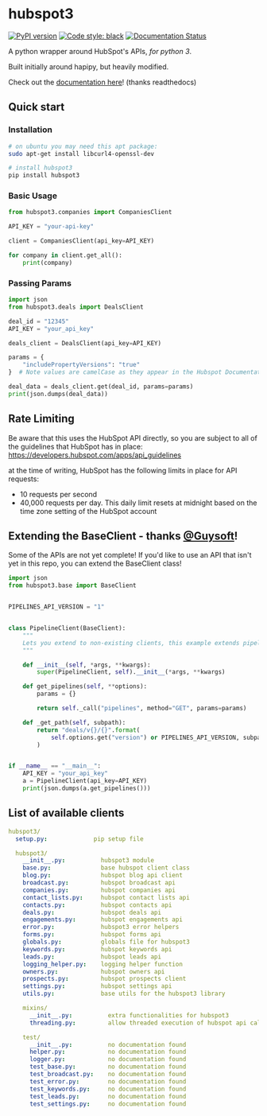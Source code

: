# hubspot3

[![PyPI version](https://badge.fury.io/py/hubspot3.svg)](https://badge.fury.io/py/hubspot3)
[![Code style: black](https://img.shields.io/badge/code%20style-black-000000.svg)](https://github.com/ambv/black)
[![Documentation Status](https://readthedocs.org/projects/hubspot3/badge/?version=latest)](https://hubspot3.readthedocs.io/en/latest/?badge=latest)

A python wrapper around HubSpot\'s APIs, _for python 3_.

Built initially around hapipy, but heavily modified.

Check out the [documentation here](https://hubspot3.readthedocs.io/en/latest/)! (thanks readthedocs)

## Quick start

### Installation

```bash
# on ubuntu you may need this apt package:
sudo apt-get install libcurl4-openssl-dev

# install hubspot3
pip install hubspot3
```

### Basic Usage

```python
from hubspot3.companies import CompaniesClient

API_KEY = "your-api-key"

client = CompaniesClient(api_key=API_KEY)

for company in client.get_all():
    print(company)
```

### Passing Params

```python
import json
from hubspot3.deals import DealsClient

deal_id = "12345"
API_KEY = "your_api_key"

deals_client = DealsClient(api_key=API_KEY)

params = {
    "includePropertyVersions": "true"
}  # Note values are camelCase as they appear in the Hubspot Documentation!

deal_data = deals_client.get(deal_id, params=params)
print(json.dumps(deal_data))
```

## Rate Limiting

Be aware that this uses the HubSpot API directly, so you are subject to all of the guidelines that HubSpot has in place:
https://developers.hubspot.com/apps/api_guidelines

at the time of writing, HubSpot has the following limits in place for API requests:

- 10 requests per second
- 40,000 requests per day. This daily limit resets at midnight based on the time zone setting of the HubSpot account

## Extending the BaseClient - thanks [@Guysoft](https://github.com/guysoft)!

Some of the APIs are not yet complete! If you\'d like to use an API that isn\'t yet in this repo, you can extend the BaseClient class!

```python
import json
from hubspot3.base import BaseClient


PIPELINES_API_VERSION = "1"


class PipelineClient(BaseClient):
    """
    Lets you extend to non-existing clients, this example extends pipelines
    """

    def __init__(self, *args, **kwargs):
        super(PipelineClient, self).__init__(*args, **kwargs)

    def get_pipelines(self, **options):
        params = {}

        return self._call("pipelines", method="GET", params=params)

    def _get_path(self, subpath):
        return "deals/v{}/{}".format(
            self.options.get("version") or PIPELINES_API_VERSION, subpath
        )


if __name__ == "__main__":
    API_KEY = "your_api_key"
    a = PipelineClient(api_key=API_KEY)
    print(json.dumps(a.get_pipelines()))
```

## List of available clients

```yaml
hubspot3/
  setup.py:             pip setup file

  hubspot3/
    __init__.py:          hubspot3 module
    base.py:              base hubspot client class
    blog.py:              hubspot blog api client
    broadcast.py:         hubspot broadcast api
    companies.py:         hubspot companies api
    contact_lists.py:     hubspot contact lists api
    contacts.py:          hubspot contacts api
    deals.py:             hubspot deals api
    engagements.py:       hubspot engagements api
    error.py:             hubspot3 error helpers
    forms.py:             hubspot forms api
    globals.py:           globals file for hubspot3
    keywords.py:          hubspot keywords api
    leads.py:             hubspot leads api
    logging_helper.py:    logging helper function
    owners.py:            hubspot owners api
    prospects.py:         hubspot prospects client
    settings.py:          hubspot settings api
    utils.py:             base utils for the hubspot3 library

    mixins/
      __init__.py:          extra functionalities for hubspot3
      threading.py:         allow threaded execution of hubspot api calls

    test/
      __init__.py:          no documentation found
      helper.py:            no documentation found
      logger.py:            no documentation found
      test_base.py:         no documentation found
      test_broadcast.py:    no documentation found
      test_error.py:        no documentation found
      test_keywords.py:     no documentation found
      test_leads.py:        no documentation found
      test_settings.py:     no documentation found
```

